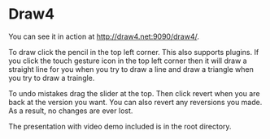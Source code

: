 # Draw4
You can see it in action at http://draw4.net:9090/draw4/.

To draw click the pencil in the top left corner. This also supports plugins. 
If you click the touch gesture icon in the top left corner then it will draw a straight line for you when you try to draw a line and draw a triangle when you try to draw a traingle.

To undo mistakes drag the slider at the top. Then click revert when you are back at the version you want. You can also revert any reversions you made. As a result, no changes are ever lost.



The presentation with video demo included is in the root directory.
